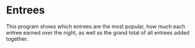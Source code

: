 # Entrees
This program shows which entrees are the most popular, how much each entree earned over the night, as well as the grand total of all entrees added together.
